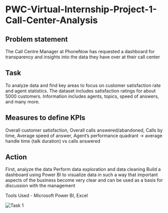 # PWC-Virtual-Internship-Project-1-Call-Center-Analysis

## Problem statement
The Call Centre Manager at PhoneNow has requested a dashboard for transparency and insights into the data they have over at their call center

## Task
To analyze data and find key areas to focus on customer satisfaction rate and agent statistics.
The dataset includes satisfaction ratings for about 5000 customers. Information includes agents, topics, speed of answers, and many more.

## Measures to define KPIs
Overall customer satisfaction, Overall calls answered/abandoned, Calls by time, Average speed of answer, Agent’s performance quadrant -> average handle time (talk duration) vs calls answered

## Action
First, analyze the data
Perform data exploration and data cleaning
Build a dashboard using Power BI to visualize data in such a way that important aspects of the business become very clear and can be used as a basis for discussion with the management

Tools Used - Microsoft Power BI, Excel

![Task 1](https://github.com/UtkarshGarg99/PWC-Virtual-Internship-Project-1---Call-Center-Analysis/assets/141243908/395e19d5-bf9c-450d-983d-b8a9660f0584)


